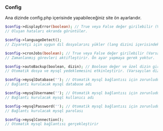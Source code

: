 ### Config
Ana dizinde config.php içerisinde yapabileceğiniz site ön ayarlarıdır.

```php
$config->displayError(boolean); // True veya False değer girilebilir (Varsayılan True)
// Oluşan hataları ekranda görüntüler.
```
```php
$config->languageDetect();
// Ziyaretçi için uygun dil dosyalarını yükler (lang dizini içerisindeki)
```
```php
$config->cronJobs(boolean); // True veya False değer girilebilir (Varsayılan True)
// Zamanlanmış görevleri aktifleştirir. Ön ayar yapmaya gerek yoktur.
```
```php
$config->autoBackup(boolean, dizin); // Boolean değer ve özel dizin girilebilir
// Otomatik dosya ve mysql yedeklemesini etkinleştirir. (Varsayılan dizin ../backup/)
```
```php
$config->mysqlDatabase(''); // Otomatik mysql bağlantısı için zorunludur!
// Bağlantı kurulacak mysql database adı
```
```php
$config->mysqlUsername(''); // Otomatik mysql bağlantısı için zorunludur!
// Bağlantı kurulacak mysql kullanıcı adı
```
```php
$config->mysqlPassword(''); // Otomatik mysql bağlantısı için zorunludur!
// Bağlantı kurulacak mysql parolası
```
```php
$config->mysqlConnection();
// Otomatik mysql bağlantısı gerçekleştirir
```
